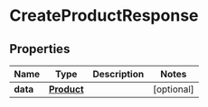 # CreateProductResponse

## Properties

Name | Type | Description | Notes
------------ | ------------- | ------------- | -------------
**data** | [**Product**](Product.md) |  | [optional] 


